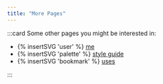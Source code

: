 ```yaml
---
title: "More Pages"
---
```


:::card
Some other pages you might be interested in:
<div class="more-pages-container">

- {% insertSVG 'user' %}  [me](/me)
- {% insertSVG 'palette' %}  [style guide](/style)
- {% insertSVG 'bookmark' %}  [uses](/uses)

</div>
:::